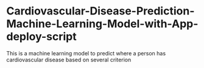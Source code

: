 # Cardiovascular-Disease-Prediction-Machine-Learning-Model-with-App-deploy-script
 This is a machine learning model to predict where a person has cardiovascular disease based on several criterion
